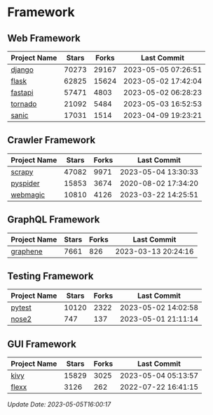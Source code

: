 # Framework

## Web Framework
| Project Name | Stars | Forks | Last Commit |
| ------------ | ----- | ----- | ----------- |
| [django](https://github.com/django/django) | 70273 | 29167 | 2023-05-05 07:26:51 |
| [flask](https://github.com/pallets/flask) | 62825 | 15624 | 2023-05-02 17:42:04 |
| [fastapi](https://github.com/tiangolo/fastapi) | 57471 | 4803 | 2023-05-02 06:28:23 |
| [tornado](https://github.com/tornadoweb/tornado) | 21092 | 5484 | 2023-05-03 16:52:53 |
| [sanic](https://github.com/sanic-org/sanic) | 17031 | 1514 | 2023-04-09 19:23:21 |

## Crawler Framework
| Project Name | Stars | Forks | Last Commit |
| ------------ | ----- | ----- | ----------- |
| [scrapy](https://github.com/scrapy/scrapy) | 47082 | 9971 | 2023-05-04 13:30:33 |
| [pyspider](https://github.com/binux/pyspider) | 15853 | 3674 | 2020-08-02 17:34:20 |
| [webmagic](https://github.com/code4craft/webmagic) | 10810 | 4126 | 2023-03-22 14:25:51 |

## GraphQL Framework
| Project Name | Stars | Forks | Last Commit |
| ------------ | ----- | ----- | ----------- |
| [graphene](https://github.com/graphql-python/graphene) | 7661 | 826 | 2023-03-13 20:24:16 |

## Testing Framework
| Project Name | Stars | Forks | Last Commit |
| ------------ | ----- | ----- | ----------- |
| [pytest](https://github.com/pytest-dev/pytest) | 10120 | 2322 | 2023-05-02 14:02:58 |
| [nose2](https://github.com/nose-devs/nose2) | 747 | 137 | 2023-05-01 21:11:14 |

## GUI Framework
| Project Name | Stars | Forks | Last Commit |
| ------------ | ----- | ----- | ----------- |
| [kivy](https://github.com/kivy/kivy) | 15829 | 3025 | 2023-05-04 05:13:57 |
| [flexx](https://github.com/flexxui/flexx) | 3126 | 262 | 2022-07-22 16:41:15 |

*Update Date: 2023-05-05T16:00:17*